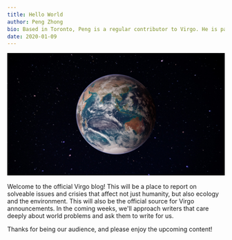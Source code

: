 ```yaml
---
title: Hello World
author: Peng Zhong
bio: Based in Toronto, Peng is a regular contributor to Virgo. He is part of the team that maintains the Virgo website. He runs a Cosmos Validator at 
date: 2020-01-09
---
```


![A picture of Earth](./earth.jpg)

Welcome to the official Virgo blog! This will be a place to report on solveable issues and crisies that affect not just humanity, but also ecology and the environment. This will also be the official source for Virgo announcements.  In the coming weeks, we'll approach writers that care deeply about world problems and ask them to write for us.

Thanks for being our audience, and please enjoy the upcoming content!
